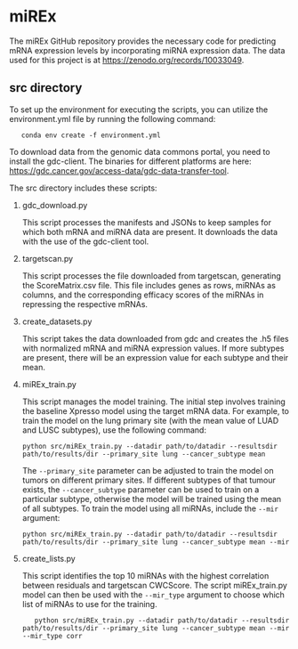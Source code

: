 # miREx
The miREx GitHub repository provides the necessary code for predicting mRNA expression levels by incorporating miRNA expression data. The data used for this project is at https://zenodo.org/records/10033049.


## src directory
To set up the environment for executing the scripts, you can utilize the environment.yml file by running the following command:
```
   conda env create -f environment.yml
```
To download data from the genomic data commons portal, you need to install the gdc-client.
The binaries for different platforms are here:
https://gdc.cancer.gov/access-data/gdc-data-transfer-tool.

The src directory includes these scripts:

1. gdc_download.py

   This script processes the manifests and JSONs to keep samples for which both mRNA and miRNA data are present. It downloads the data with the use of the gdc-client tool.

2. targetscan.py

   This script processes the file downloaded from targetscan, generating the ScoreMatrix.csv file. This file includes genes as rows, miRNAs as columns, and the corresponding efficacy scores of the miRNAs in repressing the respective mRNAs.

3. create_datasets.py
   
   This script takes the data downloaded from gdc and creates the .h5 files with normalized mRNA and miRNA expression values. If more subtypes are present, there will be an expression value for each subtype and their mean.

4. miREx_train.py

   This script manages the model training. The initial step involves training the baseline Xpresso model using the target mRNA data. For example, to train the model on the lung primary site (with the mean value of LUAD and LUSC subtypes), use the following command:
   ```
   python src/miREx_train.py --datadir path/to/datadir --resultsdir path/to/results/dir --primary_site lung --cancer_subtype mean
   ```
   The `--primary_site` parameter can be adjusted to train the model on tumors on different primary sites. 
   If different subtypes of that tumour exists, the `--cancer_subtype` parameter can be used to train on a particular subtype, otherwise the model will be trained using the mean of all subtypes. To train the model using all miRNAs, include the `--mir` argument:
   ```
   python src/miREx_train.py --datadir path/to/datadir --resultsdir path/to/results/dir --primary_site lung --cancer_subtype mean --mir
   ```

5. create_lists.py

   This script identifies the top 10 miRNAs with the highest correlation between residuals and targetscan CWCScore.
   The script miREx_train.py model can then be used with the `--mir_type` argument to choose which list of miRNAs to use for the training.
   ```
      python src/miREx_train.py --datadir path/to/datadir --resultsdir path/to/results/dir --primary_site lung --cancer_subtype mean --mir --mir_type corr
   ```
